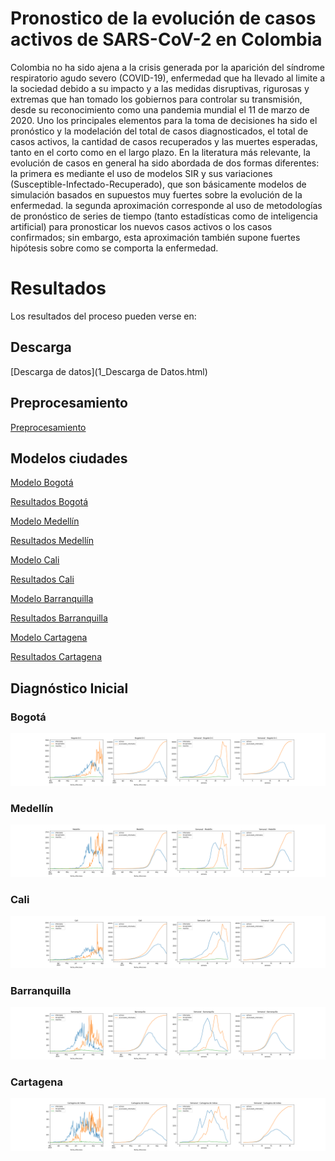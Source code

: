 # Pronostico de la evolución de casos activos de SARS-CoV-2 en Colombia

Colombia no ha sido ajena a la crisis generada por la aparición del síndrome respiratorio agudo severo (COVID-19), enfermedad que ha llevado al limite a la sociedad debido a su impacto y a las medidas disruptivas, rigurosas y extremas que han tomado los gobiernos para controlar su transmisión, desde su reconocimiento como una pandemia mundial el 11 de marzo de 2020. Uno los principales elementos para la toma de decisiones ha sido el pronóstico y la modelación del total de casos diagnosticados, el total de casos activos, la cantidad de casos recuperados y las muertes esperadas, tanto en el corto como en el largo plazo.
En la literatura más relevante, la evolución de casos en general ha sido abordada de dos formas diferentes: la primera es mediante el uso de modelos SIR y sus variaciones (Susceptible-Infectado-Recuperado), que son básicamente modelos de simulación basados en supuestos muy fuertes sobre la evolución de la enfermedad. la segunda aproximación corresponde al uso de metodologías de pronóstico de series de tiempo (tanto estadísticas como de inteligencia artificial) para pronosticar los nuevos casos activos o los casos confirmados; sin embargo, esta aproximación también supone fuertes hipótesis sobre como se comporta la enfermedad.

# Resultados

Los resultados del proceso pueden verse en:

## Descarga

[Descarga de datos](1_Descarga de Datos.html)

## Preprocesamiento

[Preprocesamiento](2_Preprocesamiento.html)

## Modelos ciudades


[Modelo Bogotá](3_Modelo_Bogota.html)

[Resultados Bogotá](resultados_Bogota.md)



[Modelo Medellín](3_Modelo_Medellin.html)

[Resultados Medellín](resultados_Medllin.md)



[Modelo Cali](3_Modelo_Cali.html)

[Resultados Cali](resultados_Cali.md)



[Modelo Barranquilla](3_Modelo_Barranquilla.html)

[Resultados Barranquilla](resultados_Barranquilla.md)



[Modelo Cartagena](3_Modelo_Cartagena.html)

[Resultados Cartagena](resultados_Cartagena.md)


## Diagnóstico Inicial

### Bogotá

![Imágenes Bogotá](images/diag_Bogota.png)

### Medellín

![Imágenes Medellín](images/diag_Medellin.png)

### Cali

![Imágenes Cali](images/diag_Cali.png)

### Barranquilla

![Imágenes Barranquilla](images/diag_Barranquilla.png)


### Cartagena

![Imágenes Cartagena](images/diag_Cartagena.png)






